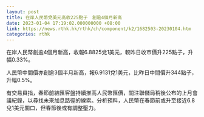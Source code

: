 ```yaml
---
layout: post
title: 在岸人民幣兌美元高收225點子　創逾4個月新高
date: 2023-01-04 17:19:02.000000000 +08:00
link: https://news.rthk.hk/rthk/ch/component/k2/1682503-20230104.htm
categories: rthk
---
```


在岸人民幣創逾4個月新高，收報6.8825兌1美元，較昨日收市價升225點子，升幅0.33%。

人民幣中間價亦創逾3個半月新高，報6.9131兌1美元，比昨日中間價升344點子，升幅0.5%。

有交易員指，春節前結匯客盤持續推高人民幣匯價，關注聯儲局稍後公布的上月會議紀錄，以尋找未來加息路徑的線索。分析預料，人民幣在春節前或升至接近6.8兌1美元關口，但春節後或有調整壓力。
